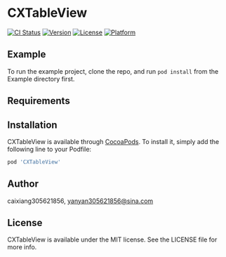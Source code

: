 # CXTableView

[![CI Status](https://img.shields.io/travis/caixiang305621856/CXTableView.svg?style=flat)](https://travis-ci.org/caixiang305621856/CXTableView)
[![Version](https://img.shields.io/cocoapods/v/CXTableView.svg?style=flat)](https://cocoapods.org/pods/CXTableView)
[![License](https://img.shields.io/cocoapods/l/CXTableView.svg?style=flat)](https://cocoapods.org/pods/CXTableView)
[![Platform](https://img.shields.io/cocoapods/p/CXTableView.svg?style=flat)](https://cocoapods.org/pods/CXTableView)

## Example

To run the example project, clone the repo, and run `pod install` from the Example directory first.

## Requirements

## Installation

CXTableView is available through [CocoaPods](https://cocoapods.org). To install
it, simply add the following line to your Podfile:

```ruby
pod 'CXTableView'
```

## Author

caixiang305621856, yanyan305621856@sina.com

## License

CXTableView is available under the MIT license. See the LICENSE file for more info.
